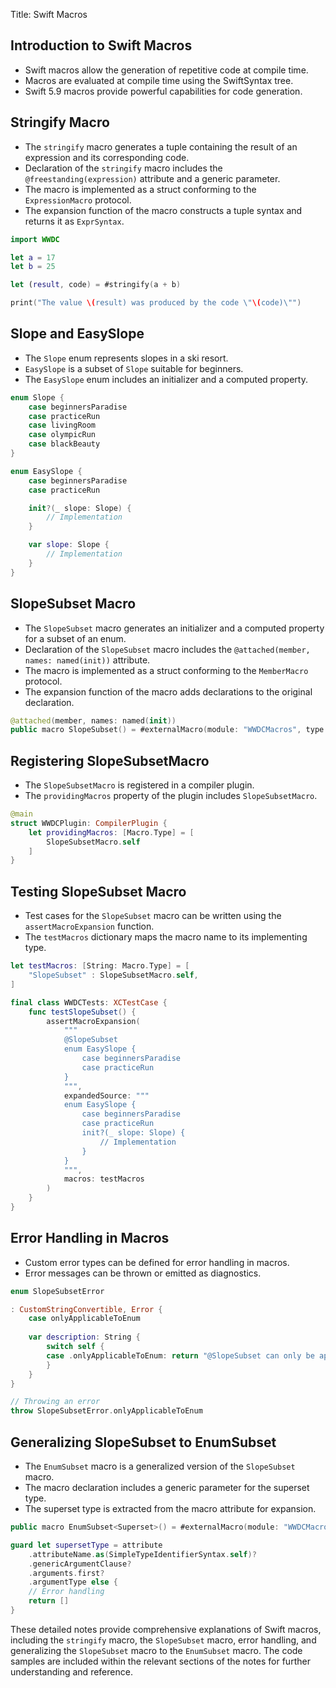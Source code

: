 Title: Swift Macros

## Introduction to Swift Macros
- Swift macros allow the generation of repetitive code at compile time.
- Macros are evaluated at compile time using the SwiftSyntax tree.
- Swift 5.9 macros provide powerful capabilities for code generation.

## Stringify Macro
- The `stringify` macro generates a tuple containing the result of an expression and its corresponding code.
- Declaration of the `stringify` macro includes the `@freestanding(expression)` attribute and a generic parameter.
- The macro is implemented as a struct conforming to the `ExpressionMacro` protocol.
- The expansion function of the macro constructs a tuple syntax and returns it as `ExprSyntax`.
```swift
import WWDC

let a = 17
let b = 25

let (result, code) = #stringify(a + b)

print("The value \(result) was produced by the code \"\(code)\"")
```

## Slope and EasySlope
- The `Slope` enum represents slopes in a ski resort.
- `EasySlope` is a subset of `Slope` suitable for beginners.
- The `EasySlope` enum includes an initializer and a computed property.
```swift
enum Slope {
    case beginnersParadise
    case practiceRun
    case livingRoom
    case olympicRun
    case blackBeauty
}

enum EasySlope {
    case beginnersParadise
    case practiceRun

    init?(_ slope: Slope) {
        // Implementation
    }

    var slope: Slope {
        // Implementation
    }
}
```

## SlopeSubset Macro
- The `SlopeSubset` macro generates an initializer and a computed property for a subset of an enum.
- Declaration of the `SlopeSubset` macro includes the `@attached(member, names: named(init))` attribute.
- The macro is implemented as a struct conforming to the `MemberMacro` protocol.
- The expansion function of the macro adds declarations to the original declaration.
```swift
@attached(member, names: named(init))
public macro SlopeSubset() = #externalMacro(module: "WWDCMacros", type: "SlopeSubsetMacro")
```

## Registering SlopeSubsetMacro
- The `SlopeSubsetMacro` is registered in a compiler plugin.
- The `providingMacros` property of the plugin includes `SlopeSubsetMacro`.
```swift
@main
struct WWDCPlugin: CompilerPlugin {
    let providingMacros: [Macro.Type] = [
        SlopeSubsetMacro.self
    ]
}
```

## Testing SlopeSubset Macro
- Test cases for the `SlopeSubset` macro can be written using the `assertMacroExpansion` function.
- The `testMacros` dictionary maps the macro name to its implementing type.
```swift
let testMacros: [String: Macro.Type] = [
    "SlopeSubset" : SlopeSubsetMacro.self,
]

final class WWDCTests: XCTestCase {
    func testSlopeSubset() {
        assertMacroExpansion(
            """
            @SlopeSubset
            enum EasySlope {
                case beginnersParadise
                case practiceRun
            }
            """, 
            expandedSource: """
            enum EasySlope {
                case beginnersParadise
                case practiceRun
                init?(_ slope: Slope) {
                    // Implementation
                }
            }
            """, 
            macros: testMacros
        )
    }
}
```

## Error Handling in Macros
- Custom error types can be defined for error handling in macros.
- Error messages can be thrown or emitted as diagnostics.
```swift
enum SlopeSubsetError

: CustomStringConvertible, Error {
    case onlyApplicableToEnum
    
    var description: String {
        switch self {
        case .onlyApplicableToEnum: return "@SlopeSubset can only be applied to an enum"
        }
    }
}

// Throwing an error
throw SlopeSubsetError.onlyApplicableToEnum
```

## Generalizing SlopeSubset to EnumSubset
- The `EnumSubset` macro is a generalized version of the `SlopeSubset` macro.
- The macro declaration includes a generic parameter for the superset type.
- The superset type is extracted from the macro attribute for expansion.
```swift
public macro EnumSubset<Superset>() = #externalMacro(module: "WWDCMacros", type: "SlopeSubsetMacro")

guard let supersetType = attribute
    .attributeName.as(SimpleTypeIdentifierSyntax.self)?
    .genericArgumentClause?
    .arguments.first?
    .argumentType else {
    // Error handling
    return []
}
```

These detailed notes provide comprehensive explanations of Swift macros, including the `stringify` macro, the `SlopeSubset` macro, error handling, and generalizing the `SlopeSubset` macro to the `EnumSubset` macro. The code samples are included within the relevant sections of the notes for further understanding and reference.